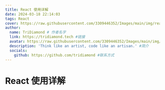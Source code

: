 ```yaml
---
title: React 使用详解
date: 2024-03-18 22:14:03
tags: React
cover: https://raw.githubusercontent.com/3309446352/Images/main/img/react.svg
author:
  name: TriDiamond # 作者名字
  link: https://tridiamond.tech #链接
  avatar: https://raw.githubusercontent.com/3309446352/Images/main/img/illust_77229305_20210626_204628.png #作者头像
  description: 'Think like an artist, code like an artisan.' #简介
  socials:
    github: https://github.com/tridiamond #联系方式
---
```

# React 使用详解